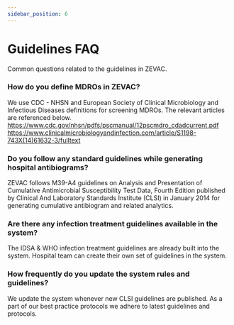 ```yaml
---
sidebar_position: 6
---
```


# Guidelines FAQ

Common questions related to the guidelines in ZEVAC.


### How do you define MDROs in ZEVAC?
We use CDC - NHSN and European Society of Clinical Microbiology and Infectious Diseases definitions for screening MDROs. The relevant articles are referenced below.
https://www.cdc.gov/nhsn/pdfs/pscmanual/12pscmdro_cdadcurrent.pdf
https://www.clinicalmicrobiologyandinfection.com/article/S1198-743X(14)61632-3/fulltext

### Do you follow any standard guidelines while generating hospital antibiograms?
ZEVAC follows M39-A4 guidelines on Analysis and Presentation of Cumulative Antimicrobial Susceptibility Test Data, Fourth Edition published by Clinical And Laboratory Standards Institute (CLSI) in January 2014 for generating cumulative antibiogram and related analytics.

### Are there any infection treatment guidelines available in the system?
The IDSA & WHO infection treatment guidelines are already built into the system. Hospital team can create their own set of guidelines in the system.

### How frequently do you update the system rules and guidelines?
We update the system whenever new CLSI guidelines are published. As a part of our best practice protocols we adhere to latest guidelines and protocols.
